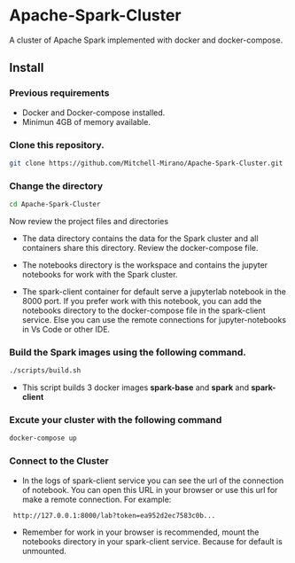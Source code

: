 # Apache-Spark-Cluster
A cluster of Apache Spark implemented with docker and docker-compose.


## Install

### Previous requirements
- Docker and Docker-compose installed.
- Minimun 4GB of memory available.

### Clone this repository.
```bash
git clone https://github.com/Mitchell-Mirano/Apache-Spark-Cluster.git
```
### Change the directory
```bash
cd Apache-Spark-Cluster
```
Now review the project files and directories

- The data directory contains the data for the Spark cluster and all containers share this directory. Review the docker-compose file.

- The notebooks directory is the workspace  and contains the jupyter notebooks for work with the Spark cluster.

- The spark-client container for default serve a jupyterlab notebook
in the 8000 port. If you prefer work with this notebook, you can add the notebooks directory to the docker-compose file in the spark-client service. Else you can use the remote connections for jupyter-notebooks in Vs Code or other IDE.


### Build the Spark images using the following command.
```bash
./scripts/build.sh
```
- This script builds 3 docker images **spark-base** and **spark** and **spark-client**
### Excute your cluster with the following command

```bash
docker-compose up 
```
### Connect to the Cluster
- In the logs of spark-client service you can see the url of the connection of notebook. You can open this URL in your browser or use this url for make a remote connection. For
example:

```bash
 http://127.0.0.1:8000/lab?token=ea952d2ec7583c0b...
 ```

- Remember for work in your browser is recommended, mount the notebooks directory in your spark-client service. Because
for default is unmounted.




